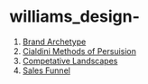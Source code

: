 # williams_design-

1. [Brand Archetype](archetype.md)
2. [Cialdini Methods of Persuision](cialdini.md)
3. [Competative Landscapes](competative_landscape.md)
4. [Sales Funnel](sales_funnel.md)
